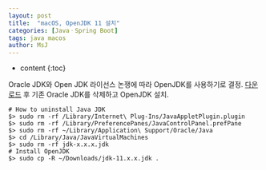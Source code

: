 ```yaml
---
layout: post
title:  "macOS, OpenJDK 11 설치"
categories: [JavaㆍSpring Boot]
tags: java macos
author: MsJ
---
```


* content
{:toc}

Oracle JDK와 Open JDK 라이선스 논쟁에 따라 OpenJDK를 사용하기로 결정. [다운로드](https://jdk.java.net/archive/) 후 기존 Oracle JDK를 삭제하고 OpenJDK 설치.

```
# How to uninstall Java JDK
$> sudo rm -rf /Library/Internet\ Plug-Ins/JavaAppletPlugin.plugin
$> sudo rm -rf /Library/PreferencePanes/JavaControlPanel.prefPane
$> sudo rm -rf ~/Library/Application\ Support/Oracle/Java
$> cd /Library/Java/JavaVirtualMachines
$> sudo rm -rf jdk-x.x.x.jdk
# Install OpenJDK
$> sudo cp -R ~/Downloads/jdk-11.x.x.jdk .
```
